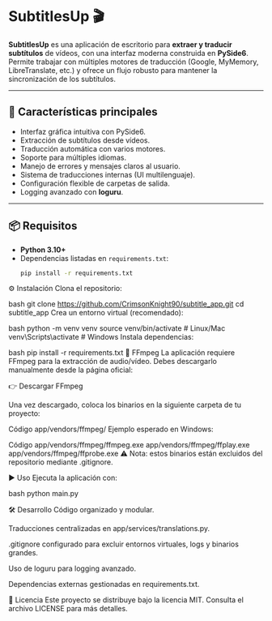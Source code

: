 # SubtitlesUp 🎬

**SubtitlesUp** es una aplicación de escritorio para **extraer y traducir subtítulos** de vídeos, con una interfaz moderna construida en **PySide6**.  
Permite trabajar con múltiples motores de traducción (Google, MyMemory, LibreTranslate, etc.) y ofrece un flujo robusto para mantener la sincronización de los subtítulos.

---

## 🚀 Características principales
- Interfaz gráfica intuitiva con PySide6.
- Extracción de subtítulos desde vídeos.
- Traducción automática con varios motores.
- Soporte para múltiples idiomas.
- Manejo de errores y mensajes claros al usuario.
- Sistema de traducciones internas (UI multilenguaje).
- Configuración flexible de carpetas de salida.
- Logging avanzado con **loguru**.

---

## 📦 Requisitos

- **Python 3.10+**
- Dependencias listadas en `requirements.txt`:
  ```bash
  pip install -r requirements.txt
⚙️ Instalación
Clona el repositorio:

bash
git clone https://github.com/CrimsonKnight90/subtitle_app.git
cd subtitle_app
Crea un entorno virtual (recomendado):

bash
python -m venv venv
source venv/bin/activate   # Linux/Mac
venv\Scripts\activate      # Windows
Instala dependencias:

bash
pip install -r requirements.txt
🎥 FFmpeg
La aplicación requiere FFmpeg para la extracción de audio/vídeo. Debes descargarlo manualmente desde la página oficial:

👉 Descargar FFmpeg

Una vez descargado, coloca los binarios en la siguiente carpeta de tu proyecto:

Código
app/vendors/ffmpeg/
Ejemplo esperado en Windows:

Código
app/vendors/ffmpeg/ffmpeg.exe
app/vendors/ffmpeg/ffplay.exe
app/vendors/ffmpeg/ffprobe.exe
⚠️ Nota: estos binarios están excluidos del repositorio mediante .gitignore.

▶️ Uso
Ejecuta la aplicación con:

bash
python main.py

🛠️ Desarrollo
Código organizado y modular.

Traducciones centralizadas en app/services/translations.py.

.gitignore configurado para excluir entornos virtuales, logs y binarios grandes.

Uso de loguru para logging avanzado.

Dependencias externas gestionadas en requirements.txt.

📜 Licencia
Este proyecto se distribuye bajo la licencia MIT. Consulta el archivo LICENSE para más detalles.